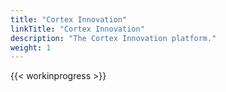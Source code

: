 ```yaml
---
title: "Cortex Innovation"
linkTitle: "Cortex Innovation"
description: "The Cortex Innovation platform."
weight: 1
---
```


{{< workinprogress >}}
